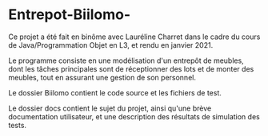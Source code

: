 # Entrepot-Biilomo-

Ce projet a été fait en binôme avec Lauréline Charret dans le cadre du cours de Java/Programmation Objet en L3, et rendu en janvier 2021.

Le programme consiste en une modélisation d'un entrepôt de meubles, dont les tâches principales sont de réceptionner des lots et de monter des meubles, tout en assurant une gestion de son personnel.

Le dossier Biilomo contient le code source et les fichiers de test.

Le dossier docs contient le sujet du projet, ainsi qu'une brève documentation utilisateur, et une description des résultats de simulation des tests.

